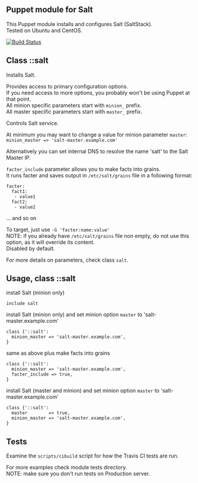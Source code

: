 ## Puppet module for Salt

This Puppet module installs and configures Salt (SaltStack).  
Tested on Ubuntu and CentOS.

 [![Build Status](https://travis-ci.org/maxchk/puppet-salt.png)](https://travis-ci.org/maxchk/puppet-salt)

## Class ::salt

Installs Salt.
  
Provides access to primary configuration options.  
If you need access to more options, you probably won't be using Puppet at that point.  
All minion specific parameters start with `minion_` prefix.  
All master specific parameters start with `master_` prefix.  

Controls Salt service.

At minimum you may want to change a value for minion parameter `master`:
`minion_master => 'salt-master.example.com'`

Alternatively you can set internal DNS to resolve the name 'salt' to the Salt Master IP.

`facter_include` parameter allows you to make facts into grains.  
It runs facter and saves output in `/etc/salt/grains` file in a following format:  
   
    facter:
      fact1:
       - value1
      fact2: 
       - value2
... and so on

To target, just use `-G 'facter:name:value'`  
NOTE: if you already have `/etc/salt/grains` file non empty, do not use this option, as it will override its content.  
Disabled by default.

For more details on parameters, check class `salt`.

## Usage, class ::salt

install Salt (minion only)  

    include salt

install Salt (minion only) and set minion option `master` to 'salt-master.example.com'

    class {'::salt':
      minion_master => 'salt-master.example.com',
    }

same as above plus make facts into grains

    class {'::salt':
      minion_master => 'salt-master.example.com',
      facter_include => true,
    }

install Salt (master and minion) and set minion option `master` to 'salt-master.example.com'

    class {'::salt':
      master        => true,
      minion_master => 'salt-master.example.com',
    }

## Tests
Examine the `scripts/cibuild` script for how the Travis CI tests are run.

For more examples check module tests directory.  
NOTE: make sure you don't run tests on Production server.
